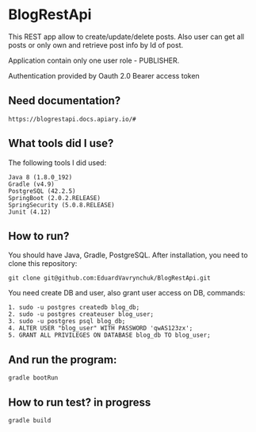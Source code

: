 # BlogRestApi

This REST app allow to create/update/delete posts.
Also user can get all posts or only own and retrieve post info by Id of post.

Application contain only one user role - PUBLISHER.

Authentication provided by Oauth 2.0 Bearer access token 

## Need documentation?
 
    https://blogrestapi.docs.apiary.io/#

## What tools did I use?

The following tools I did used:

    Java 8 (1.8.0_192)
    Gradle (v4.9)
    PostgreSQL (42.2.5)
    SpringBoot (2.0.2.RELEASE)
    SpringSecurity (5.0.8.RELEASE)
    Junit (4.12)

## How to run?

You should have Java, Gradle, PostgreSQL. After installation, you need to clone this repository:

    git clone git@github.com:EduardVavrynchuk/BlogRestApi.git

You need create DB and user, also grant user access on DB, commands:

    1. sudo -u postgres createdb blog_db;
    2. sudo -u postgres createuser blog_user;
    3. sudo -u postgres psql blog_db;
    4. ALTER USER "blog_user" WITH PASSWORD 'qwAS123zx';
    5. GRANT ALL PRIVILEGES ON DATABASE blog_db TO blog_user;
    
## And run the program:

    gradle bootRun
    
## How to run test? in progress

    gradle build
